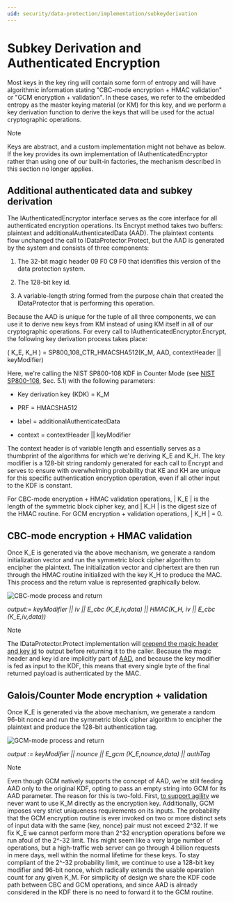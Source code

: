 ```yaml
---
uid: security/data-protection/implementation/subkeyderivation
---
```

<a name=data-protection-implementation-subkey-derivation></a>

# Subkey Derivation and Authenticated Encryption

Most keys in the key ring will contain some form of entropy and will have algorithmic information stating "CBC-mode encryption + HMAC validation" or "GCM encryption + validation". In these cases, we refer to the embedded entropy as the master keying material (or KM) for this key, and we perform a key derivation function to derive the keys that will be used for the actual cryptographic operations.

> [!NOTE]
> Keys are abstract, and a custom implementation might not behave as below. If the key provides its own implementation of IAuthenticatedEncryptor rather than using one of our built-in factories, the mechanism described in this section no longer applies.

<a name=data-protection-implementation-subkey-derivation-aad></a>

## Additional authenticated data and subkey derivation

The IAuthenticatedEncryptor interface serves as the core interface for all authenticated encryption operations. Its Encrypt method takes two buffers: plaintext and additionalAuthenticatedData (AAD). The plaintext contents flow unchanged the call to IDataProtector.Protect, but the AAD is generated by the system and consists of three components:

1. The 32-bit magic header 09 F0 C9 F0 that identifies this version of the data protection system.

2. The 128-bit key id.

3. A variable-length string formed from the purpose chain that created the IDataProtector that is performing this operation.

Because the AAD is unique for the tuple of all three components, we can use it to derive new keys from KM instead of using KM itself in all of our cryptographic operations. For every call to IAuthenticatedEncryptor.Encrypt, the following key derivation process takes place:

( K_E, K_H ) = SP800_108_CTR_HMACSHA512(K_M, AAD, contextHeader || keyModifier)

Here, we're calling the NIST SP800-108 KDF in Counter Mode (see [NIST SP800-108](http://csrc.nist.gov/publications/nistpubs/800-108/sp800-108.pdf), Sec. 5.1) with the following parameters:

* Key derivation key (KDK) = K_M

* PRF = HMACSHA512

* label = additionalAuthenticatedData

* context = contextHeader || keyModifier

The context header is of variable length and essentially serves as a thumbprint of the algorithms for which we're deriving K_E and K_H. The key modifier is a 128-bit string randomly generated for each call to Encrypt and serves to ensure with overwhelming probability that KE and KH are unique for this specific authentication encryption operation, even if all other input to the KDF is constant.

For CBC-mode encryption + HMAC validation operations, | K_E | is the length of the symmetric block cipher key, and | K_H | is the digest size of the HMAC routine. For GCM encryption + validation operations, | K_H | = 0.

## CBC-mode encryption + HMAC validation

Once K_E is generated via the above mechanism, we generate a random initialization vector and run the symmetric block cipher algorithm to encipher the plaintext. The initialization vector and ciphertext are then run through the HMAC routine initialized with the key K_H to produce the MAC. This process and the return value is represented graphically below.

![CBC-mode process and return](subkeyderivation/_static/cbcprocess.png)

*output:= keyModifier || iv || E_cbc (K_E,iv,data) || HMAC(K_H, iv || E_cbc (K_E,iv,data))*

> [!NOTE]
> The IDataProtector.Protect implementation will [prepend the magic header and key id](authenticated-encryption-details.md#data-protection-implementation-authenticated-encryption-details) to output before returning it to the caller. Because the magic header and key id are implicitly part of [AAD](xref:security/data-protection/implementation/subkeyderivation#data-protection-implementation-subkey-derivation-aad), and because the key modifier is fed as input to the KDF, this means that every single byte of the final returned payload is authenticated by the MAC.

## Galois/Counter Mode encryption + validation

Once K_E is generated via the above mechanism, we generate a random 96-bit nonce and run the symmetric block cipher algorithm to encipher the plaintext and produce the 128-bit authentication tag.

![GCM-mode process and return](subkeyderivation/_static/galoisprocess.png)

*output := keyModifier || nounce || E_gcm (K_E,nounce,data) || authTag*

> [!NOTE]
> Even though GCM natively supports the concept of AAD, we're still feeding AAD only to the original KDF, opting to pass an empty string into GCM for its AAD parameter. The reason for this is two-fold. First, [to support agility](context-headers.md#data-protection-implementation-context-headers) we never want to use K_M directly as the encryption key. Additionally, GCM imposes very strict uniqueness requirements on its inputs. The probability that the GCM encryption routine is ever invoked on two or more distinct sets of input data with the same (key, nonce) pair must not exceed 2^32. If we fix K_E we cannot perform more than 2^32 encryption operations before we run afoul of the 2^-32 limit. This might seem like a very large number of operations, but a high-traffic web server can go through 4 billion requests in mere days, well within the normal lifetime for these keys. To stay compliant of the 2^-32 probability limit, we continue to use a 128-bit key modifier and 96-bit
  nonce, which radically extends the usable operation count for any given K_M. For simplicity of design we share the KDF code path between CBC and GCM operations, and since AAD is already considered in the KDF there is no need to forward it to the GCM routine.
